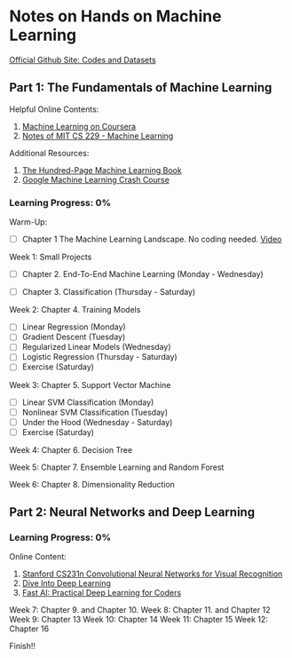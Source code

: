 # Notes on Hands on Machine Learning

[Official Github Site: Codes and Datasets](https://github.com/ageron/handson-ml2)

## Part 1: The Fundamentals of Machine Learning

Helpful Online Contents:

1. [Machine Learning on Coursera](https://www.coursera.org/learn/machine-learning/home/welcome)
2. [Notes of MIT CS 229 - Machine Learning](https://stanford.edu/~shervine/teaching/cs-229/)

Additional Resources:

1. [The Hundred-Page Machine Learning Book](http://themlbook.com/wiki/doku.php)
2. [Google Machine Learning Crash Course ](https://developers.google.cn/machine-learning/crash-course/ml-intro)

### Learning Progress: 0%

Warm-Up: 

- [ ] Chapter 1 The Machine Learning Landscape. No coding needed. [Video](https://www.coursera.org/lecture/machine-learning/welcome-to-machine-learning-zcAuT)

Week 1: Small Projects

- [ ] Chapter 2. End-To-End Machine Learning (Monday - Wednesday)

- [ ] Chapter 3. Classification (Thursday - Saturday)

Week 2: Chapter 4. Training Models

- [ ] Linear Regression (Monday)
- [ ] Gradient Descent (Tuesday)
- [ ] Regularized Linear Models (Wednesday)
- [ ] Logistic Regression (Thursday - Saturday)
- [ ] Exercise (Saturday)

Week 3: Chapter 5. Support Vector Machine

- [ ] Linear SVM Classification (Monday)
- [ ] Nonlinear SVM Classification (Tuesday)
- [ ] Under the Hood (Wednesday - Saturday)
- [ ] Exercise (Saturday)

Week 4: Chapter 6. Decision Tree

Week 5: Chapter 7. Ensemble Learning and Random Forest

Week 6: Chapter 8. Dimensionality Reduction

## Part 2: Neural Networks and Deep Learning

### Learning Progress: 0%

Online Content:

1. [Stanford CS231n Convolutional Neural Networks for Visual Recognition](https://www.youtube.com/playlist?list=PL3FW7Lu3i5JvHM8ljYj-zLfQRF3EO8sYv)
2. [Dive Into Deep Learning](http://zh.d2l.ai/index.html)
3. [Fast AI: Practical Deep Learning for Coders](https://course.fast.ai/)

Week 7: Chapter 9. and Chapter 10.
Week 8: Chapter 11. and Chapter 12
Week 9: Chapter 13
Week 10: Chapter 14
Week 11: Chapter 15
Week 12: Chapter 16

Finish!!

